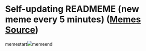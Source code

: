 # Self-updating READMEME (new meme every 5 minutes) ([Memes Source](https://bramses.notion.site/a49c1e962b7646879176ac3b327b6533?v=4d1eda54b170483cb03a40f257231764))

memestart![](https://www.notion.so/image/https%3A%2F%2Fs3-us-west-2.amazonaws.com%2Fsecure.notion-static.com%2F3aa00966-f136-4a46-b8ed-97cd501d57bb%2F4AE3E051-2B70-45A9-B09E-CEEAD6741D40.jpeg?table=block&id=d4e74061-9258-45bf-ad54-34b8d7967430&cache=v2)memeend
